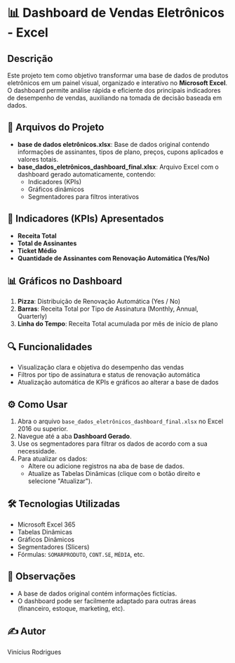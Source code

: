 # 📊 Dashboard de Vendas Eletrônicos - Excel

## Descrição
Este projeto tem como objetivo transformar uma base de dados de produtos eletrônicos em um painel visual, organizado e interativo no **Microsoft Excel**. O dashboard permite análise rápida e eficiente dos principais indicadores de desempenho de vendas, auxiliando na tomada de decisão baseada em dados.

## 📁 Arquivos do Projeto
- **base de dados eletrônicos.xlsx**: Base de dados original contendo informações de assinantes, tipos de plano, preços, cupons aplicados e valores totais.
- **base_dados_eletrônicos_dashboard_final.xlsx**: Arquivo Excel com o dashboard gerado automaticamente, contendo:
  - Indicadores (KPIs)
  - Gráficos dinâmicos
  - Segmentadores para filtros interativos

## 🎯 Indicadores (KPIs) Apresentados
- **Receita Total**
- **Total de Assinantes**
- **Ticket Médio**
- **Quantidade de Assinantes com Renovação Automática (Yes/No)**

## 📊 Gráficos no Dashboard
1. **Pizza**: Distribuição de Renovação Automática (Yes / No)
2. **Barras**: Receita Total por Tipo de Assinatura (Monthly, Annual, Quarterly)
3. **Linha do Tempo**: Receita Total acumulada por mês de início de plano

## 🔍 Funcionalidades
- Visualização clara e objetiva do desempenho das vendas
- Filtros por tipo de assinatura e status de renovação automática
- Atualização automática de KPIs e gráficos ao alterar a base de dados

## ⚙️ Como Usar
1. Abra o arquivo `base_dados_eletrônicos_dashboard_final.xlsx` no Excel 2016 ou superior.
2. Navegue até a aba **Dashboard Gerado**.
3. Use os segmentadores para filtrar os dados de acordo com a sua necessidade.
4. Para atualizar os dados:
   - Altere ou adicione registros na aba de base de dados.
   - Atualize as Tabelas Dinâmicas (clique com o botão direito e selecione "Atualizar").

## 🛠️ Tecnologias Utilizadas
- Microsoft Excel 365
- Tabelas Dinâmicas
- Gráficos Dinâmicos
- Segmentadores (Slicers)
- Fórmulas: `SOMARPRODUTO`, `CONT.SE`, `MÉDIA`, etc.

## 📌 Observações
- A base de dados original contém informações fictícias.
- O dashboard pode ser facilmente adaptado para outras áreas (financeiro, estoque, marketing, etc).

## ✍️ Autor
Vinícius Rodrigues  

